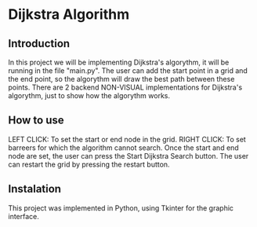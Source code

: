 # Dijkstra Algorithm

## Introduction
In this project we will be implementing Dijkstra's algorythm, it will be running in the file "main.py".
The user can add the start point in a grid and the end point, so the algorythm will draw the best path between these points.
There are 2 backend NON-VISUAL implementations for Dijkstra's algorythm, just to show how the algorythm works.

## How to use
LEFT CLICK: To set the start or end node in the grid.
RIGHT CLICK: To set barreers for which the algorithm cannot search.
Once the start and end node are set, the user can press the Start Dijkstra Search button.
The user can restart the grid by pressing the restart button.

## Instalation
This project was implemented in Python, using Tkinter for the graphic interface.
